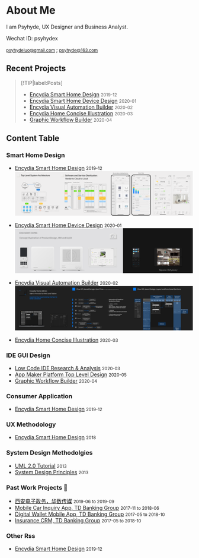 # About Me 
I am Psyhyde, UX Designer and Business Analyst.

Wechat ID: psyhydex

<small> psyhydeluo@gmail.com </small> ; <small> psyhyde@163.com</small>

## Recent Projects
 
> [!TIP|label:Posts]
> - [Encydia Smart Home Design](/SmartHome/Encydia_Home_Analysis_Concept_Architecture_UIUX_Design.md) <small>2019-12 </small> 	
> - [Encydia Smart Home Device Design](/SmartHome/Encydia_Home_Analysis_Concept_Architecture_UIUX_Design.md) <small>2020-01 </small>
> - [Encydia Visual Automation Builder](/SmartHome/Encydia_Home_Analysis_Concept_Architecture_UIUX_Design.md) <small>2020-02 </small> 
> - [Encydia Home Concise Illustration](/SmartHome/Encydia_Home_Analysis_Concept_Architecture_UIUX_Design.md) <small>2020-03 </small>
> - [Graphic Workflow Builder](/IDE/Encydia_Home_Analysis_Concept_Architecture_UIUX_Design.md) <small>2020-04 </small>   
> <!-- TIP:end -->


## Content Table

### Smart Home Design
- [Encydia Smart Home Design](/SmartHome/Encydia_Home_Analysis_Concept_Architecture_UIUX_Design.md) <small>2019-12 </small>
![EncydiaHomePreview](_media/previewImg/EncydiaHomePreview.png "Preview")

- [Encydia Smart Home Device Design](/SmartHome/Encydia_Home_Analysis_Concept_Architecture_UIUX_Design.md) <small>2020-01 </small>
![EncydiaDevicePreview](_media/previewImg/EncydiaDevicePreview.png "Preview")

- [Encydia Visual Automation Builder](/SmartHome/Encydia_Home_Analysis_Concept_Architecture_UIUX_Design.md) <small>2020-02 </small> 
![EncydiaVPLPreview](_media/previewImg/EncydiaVPLPreview.png "Preview")

- [Encydia Home Concise Illustration](/SmartHome/Encydia_Home_Analysis_Concept_Architecture_UIUX_Design.md) <small>2020-03 </small>   

### IDE GUI Design
- [Low Code IDE Research & Analysis](/IDE/Encydia_Home_Analysis_Concept_Architecture_UIUX_Design.md) <small>2020-03 </small> 
- [App Maker Platform Top Level Design](/IDE/Encydia_Home_Analysis_Concept_Architecture_UIUX_Design.md) <small>2020-05 </small> 
- [Graphic Workflow Builder](/IDE/Encydia_Home_Analysis_Concept_Architecture_UIUX_Design.md) <small>2020-04 </small> 

### Consumer Application
- [Encydia Smart Home Design](/SmartHome/Encydia_Home_Analysis_Concept_Architecture_UIUX_Design.md) <small>2019-12 </small> 

### UX Methodology 
- [Encydia Smart Home Design](/SmartHome/Encydia_Home_Analysis_Concept_Architecture_UIUX_Design.md) <small>2018 </small> 

### System Design Methodolgies 
- [UML 2.0 Tutorial]() <small>2013 </small> 
- [System Design Principles]() <small>2013 </small>

### Past Work Projects 💼
- [西安电子政务，华数传媒]() <small>2019-06 to 2019-09 </small> 
- [Mobile Car Inquiry App, TD Banking Group]() <small>2017-11 to 2018-06 </small> 
- [Digital Wallet Mobile App, TD Banking Group]() <small>2017-05 to 2018-10 </small> 
- [Insurance CRM, TD Banking Group]() <small>2017-05 to 2018-10 </small> 

### Other Rss

- [Encydia Smart Home Design](Other) <small>2019-12 </small> 